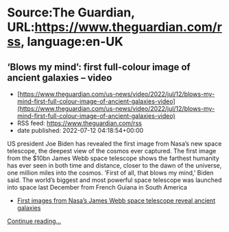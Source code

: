 # Source:The Guardian, URL:https://www.theguardian.com/rss, language:en-UK

## ‘Blows my mind’: first full-colour image of ancient galaxies – video
 - [https://www.theguardian.com/us-news/video/2022/jul/12/blows-my-mind-first-full-colour-image-of-ancient-galaxies-video](https://www.theguardian.com/us-news/video/2022/jul/12/blows-my-mind-first-full-colour-image-of-ancient-galaxies-video)
 - RSS feed: https://www.theguardian.com/rss
 - date published: 2022-07-12 04:18:54+00:00

<p>US president Joe Biden has revealed the first image from Nasa’s new space telescope, the deepest view of the cosmos ever captured. The first image from the $10bn James Webb space telescope shows the farthest humanity has ever seen in both time and distance, closer to the dawn of the universe, one million miles into the cosmos. 'First of all, that blows my mind,' Biden said. The world’s biggest and most powerful space telescope was launched into space last December from French Guiana in South America</p><ul><li><a href="https://www.theguardian.com/science/2022/jul/11/nasa-james-webb-telescope-ancient-galaxy-images">First images from Nasa’s James Webb space telescope reveal ancient galaxies</a></li></ul> <a href="https://www.theguardian.com/us-news/video/2022/jul/12/blows-my-mind-first-full-colour-image-of-ancient-galaxies-video">Continue reading...</a>

